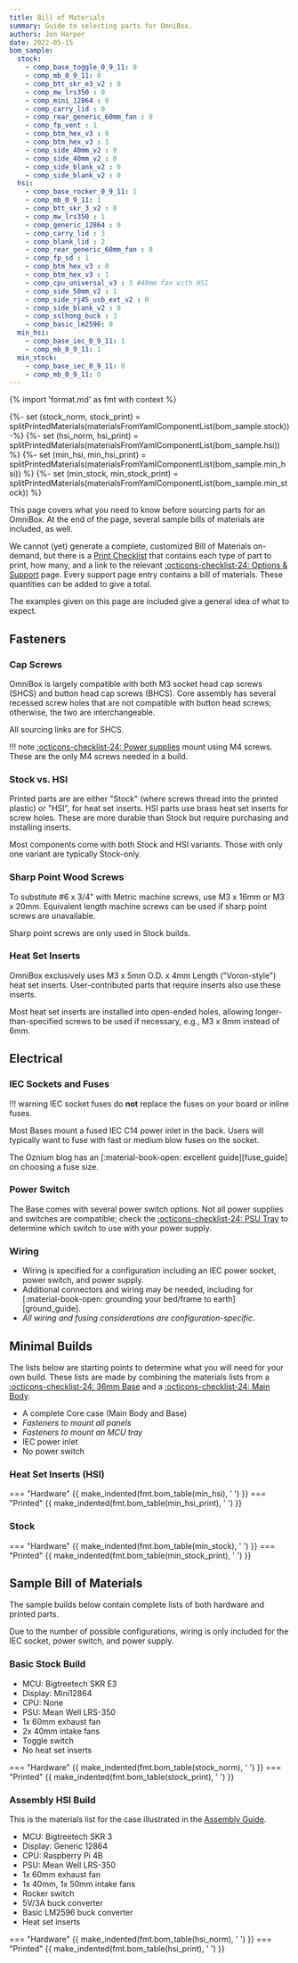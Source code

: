 ```yaml
---
title: Bill of Materials
summary: Guide to selecting parts for OmniBox.
authors: Jon Harper
date: 2022-05-15
bom_sample:
  stock: 
    - comp_base_toggle_0_9_11: 0
    - comp_mb_0_9_11: 0
    - comp_btt_skr_e3_v2 : 0
    - comp_mw_lrs350 : 0
    - comp_mini_12864 : 0
    - comp_carry_lid : 0
    - comp_rear_generic_60mm_fan : 0
    - comp_fp_vent : 1
    - comp_btm_hex_v3 : 0
    - comp_btm_hex_v3 : 1
    - comp_side_40mm_v2 : 0
    - comp_side_40mm_v2 : 0
    - comp_side_blank_v2 : 0
    - comp_side_blank_v2 : 0
  hsi:
    - comp_base_rocker_0_9_11: 1
    - comp_mb_0_9_11: 1
    - comp_btt_skr_3_v2 : 0
    - comp_mw_lrs350 : 1
    - comp_generic_12864 : 0
    - comp_carry_lid : 3
    - comp_blank_lid : 2
    - comp_rear_generic_60mm_fan : 0
    - comp_fp_sd : 1
    - comp_btm_hex_v3 : 0
    - comp_btm_hex_v3 : 1
    - comp_cpu_universal_v3 : 3 #40mm fan with HSI
    - comp_side_50mm_v2 : 1
    - comp_side_rj45_usb_ext_v2 : 0
    - comp_side_blank_v2 : 0
    - comp_sslhong_buck : 3
    - comp_basic_lm2596: 0
  min_hsi:
    - comp_base_iec_0_9_11: 1
    - comp_mb_0_9_11: 1
  min_stock:
    - comp_base_iec_0_9_11: 0
    - comp_mb_0_9_11: 0
---
```


{% import 'format.md' as fmt with context %}

{%- set (stock_norm, stock_print) = splitPrintedMaterials(materialsFromYamlComponentList(bom_sample.stock)) -%}
{%- set (hsi_norm, hsi_print) = splitPrintedMaterials(materialsFromYamlComponentList(bom_sample.hsi)) %}
{%- set (min_hsi, min_hsi_print) = splitPrintedMaterials(materialsFromYamlComponentList(bom_sample.min_hsi)) %}
{%- set (min_stock, min_stock_print) = splitPrintedMaterials(materialsFromYamlComponentList(bom_sample.min_stock)) %}

This page covers what you need to know before sourcing parts for an OmniBox. At the end of the page,
several sample bills of materials are included, as well.

We cannot (yet) generate a complete, customized Bill of Materials on-demand, but there is a [Print Checklist][checklist] that contains each type of part to print, how many, and a link to the relevant [:octicons-checklist-24: Options & Support][support] page. Every support page entry contains a bill of materials. These quantities can be added to give a total.

The examples given on this page are included give a general idea of what to expect.

## Fasteners

### Cap Screws

OmniBox is largely compatible with both M3 socket head cap screws (SHCS) and button head cap screws (BHCS). Core assembly
has several recessed screw holes that are not compatible with button head screws; otherwise, the two are interchangeable.

All sourcing links are for SHCS.

!!! note
    [:octicons-checklist-24: Power supplies][psu] mount using M4 screws. These are the only M4 screws needed in a build.

### Stock vs. HSI

Printed parts are are either "Stock" (where screws thread into the printed plastic) or "HSI", for heat set inserts.
HSI parts use brass heat set inserts for screw holes. These are more durable than Stock but require purchasing
and installing inserts.

Most components come with both Stock and HSI variants. Those with only one variant are typically Stock-only.

### Sharp Point Wood Screws

To substitute #6 x 3/4" with Metric machine screws, use M3 x 16mm or M3 x 20mm. Equivalent length machine screws can 
be used if sharp point screws are unavailable.

Sharp point screws are only used in Stock builds.

### Heat Set Inserts

OmniBox exclusively uses M3 x 5mm O.D. x 4mm Length ("Voron-style") heat set inserts. User-contributed parts
that require inserts also use these inserts.

Most heat set inserts are installed into open-ended holes, allowing longer-than-specified screws to be used if necessary, e.g., M3 x 8mm instead of 6mm.

## Electrical

### IEC Sockets and Fuses
!!! warning
    IEC socket fuses do **not** replace the fuses on your board or inline fuses.

Most Bases mount a fused IEC C14 power inlet in the back. Users will typically want to fuse with fast or medium blow
fuses on the socket. 

The Oznium blog has an [:material-book-open: excellent guide][fuse_guide] on choosing a fuse size.

### Power Switch

The Base comes with several power switch options. Not all power supplies and switches are compatible; check the
[:octicons-checklist-24: PSU Tray][psu] to determine which switch to use with your power supply.

### Wiring

- Wiring is specified for a configuration including an IEC power socket, power switch, and power supply.
- Additional connectors and wiring may be needed, including for [:material-book-open: grounding your bed/frame to earth][ground_guide].
- *All wiring and fusing considerations are configuration-specific.*

## Minimal Builds

The lists below are starting points to determine what you will need for your own build. These lists are made by
combining the materials lists from a [:octicons-checklist-24: 36mm Base][base] and a [:octicons-checklist-24: Main Body][main_body].

- A complete Core case (Main Body and Base)
- *Fasteners to mount all panels*
- *Fasteners to mount an MCU tray*
- IEC power inlet
- No power switch

### Heat Set Inserts (HSI)

=== "Hardware"
{{ make_indented(fmt.bom_table(min_hsi), '    ') }}
=== "Printed"
{{ make_indented(fmt.bom_table(min_hsi_print), '    ') }}

### Stock

=== "Hardware"
{{ make_indented(fmt.bom_table(min_stock), '    ') }}
=== "Printed"
{{ make_indented(fmt.bom_table(min_stock_print), '    ') }}

## Sample Bill of Materials

The sample builds below contain complete lists of both hardware and printed parts.

Due to the number of possible configurations, wiring is only included for the IEC socket,
power switch, and power supply.

### Basic Stock Build

- MCU: Bigtreetech SKR E3
- Display: Mini12864
- CPU: None
- PSU: Mean Well LRS-350
- 1x 60mm exhaust fan
- 2x 40mm intake fans
- Toggle switch
- No heat set inserts

=== "Hardware"
{{ make_indented(fmt.bom_table(stock_norm), '    ') }}
=== "Printed"
{{ make_indented(fmt.bom_table(stock_print), '    ') }}

### Assembly HSI Build

This is the materials list for the case illustrated in the [Assembly Guide][assembly].

- MCU: Bigtreetech SKR 3
- Display: Generic 12864
- CPU: Raspberry Pi 4B
- PSU: Mean Well LRS-350
- 1x 60mm exhaust fan
- 1x 40mm, 1x 50mm intake fans
- Rocker switch
- 5V/3A buck converter
- Basic LM2596 buck converter
- Heat set inserts

=== "Hardware"
{{ make_indented(fmt.bom_table(hsi_norm), '    ') }}
=== "Printed"
{{ make_indented(fmt.bom_table(hsi_print), '    ') }}

[support]:          support/index.md    "Overview of supported parts"
[main_body]:        support/main_body.md "List of Main Body configurations"
[base]:             support/base.md     "List of Base configurations"
[mcu]:              support/mcu.md      "List of supported MCUs"
[psu]:              support/psu.md      "List of supported power supplies"
[display]:          support/display.md  "List of supported Displays"
[support_cpu]:      support/cpu.md      "List of supported SoC CPUs"
[lower_bay]:        support/lower_bay.md "List of supported lower bay components"
[panel_mount]:      support/panel_mounts.md "Panel mount overview"
[assembly]:         assembly/index.md   "Assembly documentation"
[checklist]:        checklist.md        "Checklist of parts to print"